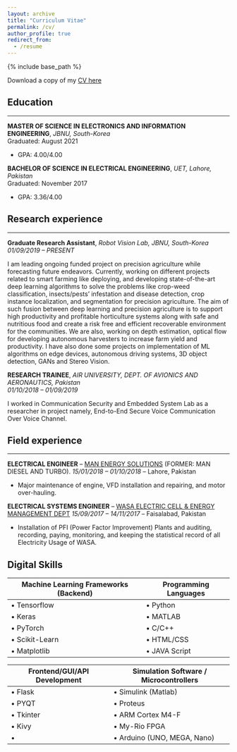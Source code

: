```yaml
---
layout: archive
title: "Curriculum Vitae"
permalink: /cv/
author_profile: true
redirect_from:
  - /resume
---
```


{% include base_path %}

Download a copy of my [CV here](https://drive.google.com/file/d/1H2SDrX9ybWptxYCJrUaq4nta-UoJ9aID/view?usp=sharing)

## Education
-----------------------
**MASTER OF SCIENCE IN ELECTRONICS AND INFORMATION ENGINEERING**, *JBNU, South-Korea* <br>
Graduated: August 2021 
* GPA: 4.00/4.00

**BACHELOR OF SCIENCE IN ELECTRICAL ENGINEERING**, *UET, Lahore, Pakistan* <br>
Graduated: November 2017
* GPA: 3.36/4.00

## Research experience
-----------------------
**Graduate Research Assistant**, *Robot Vision Lab, JBNU, South-Korea* <br>
*01/09/2019 – PRESENT* 

I am leading ongoing funded project on precision agriculture while forecasting future endeavors. Currently, working on different projects related to smart farming like deploying, and developing state-of-the-art deep learning algorithms to solve the problems like crop-weed classification, insects/pests’ infestation and disease detection, crop instance localization, and segmentation for precision agriculture. The aim of such fusion between deep learning and precision agriculture is to support high productivity and profitable horticulture systems along with safe and nutritious food and create a risk free and efficient recoverable environment for the communities. 
We are also, working on depth estimation, optical flow for developing autonomous harvesters to increase farm yield and productivity. I have also done some projects on implementation of ML algorithms on edge devices, autonomous driving systems, 3D object detection, GANs and Stereo Vision.

**RESEARCH TRAINEE**, *AIR UNIVERSITY, DEPT. OF AVIONICS AND AERONAUTICS, Pakistan* <br>
*01/10/2018 – 01/09/2019*

I worked in Communication Security and Embedded System Lab as a researcher in project namely, End-to-End Secure Voice Communication Over Voice Channel.

## Field experience
-----------------------
**ELECTRICAL ENGINEER** – [MAN ENERGY SOLUTIONS](https://man-es.com/global/pakistan) (FORMER: MAN DIESEL AND TURBO).
*15/01/2018 – 01/10/2018* – Lahore, Pakistan 

* Major maintenance of engine, VFD installation and repairing, and motor over-hauling.

**ELECTRICAL SYSTEMS ENGINEER** – [WASA ELECTRIC CELL & ENERGY MANAGEMENT DEPT](http://wasafaisalabad.gop.pk/)
*15/09/2017 – 14/11/2017* – Faisalabad, Pakistan
* Installation of PFI (Power Factor Improvement) Plants and auditing, recording, paying, monitoring, and keeping the statistical record of all Electricity Usage of WASA.


## Digital Skills

|Machine Learning Frameworks (Backend)|Programming Languages|
|---|---|
|•	Tensorflow|•	Python|
|•	Keras|•	MATLAB|
|•	PyTorch|•	C/C++|
|•	Scikit-Learn|•	HTML/CSS|
|• Matplotlib|•	JAVA Script	|

|Frontend/GUI/API Development|Simulation Software / Microcontrollers|
|---|---|
|•	Flask|•	Simulink (Matlab)|
|•	PYQT|•	Proteus|
|•	Tkinter|•	ARM Cortex M4-F|
|•	Kivy|•	My-Rio FPGA|
|•|•	Arduino (UNO, MEGA, Nano)|


